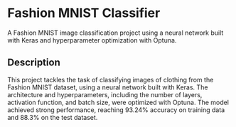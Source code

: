 # Fashion MNIST Classifier
A Fashion MNIST image classification project using a neural network built with Keras and hyperparameter optimization with Optuna.

## Description
This project tackles the task of classifying images of clothing from the Fashion MNIST dataset, using a neural network built with Keras. The architecture and hyperparameters, including the number of layers, activation function, and batch size, were optimized with Optuna. The model achieved strong performance, reaching 93.24% accuracy on training data and 88.3% on the test dataset.
